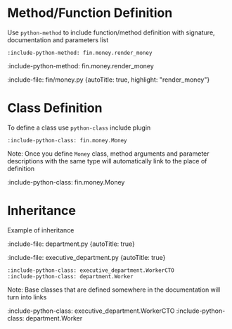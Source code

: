 # Method/Function Definition

Use `python-method` to include function/method definition with signature, documentation and parameters list

    :include-python-method: fin.money.render_money

:include-python-method: fin.money.render_money

:include-file: fin/money.py {autoTitle: true, highlight: "render_money"}

# Class Definition

To define a class use `python-class` include plugin

    :include-python-class: fin.money.Money 

Note: Once you define `Money` class, method arguments and parameter descriptions with the same type will automatically link to the place of definition

:include-python-class: fin.money.Money

# Inheritance

Example of inheritance

:include-file: department.py {autoTitle: true}

:include-file: executive_department.py {autoTitle: true}

    :include-python-class: executive_department.WorkerCTO
    :include-python-class: department.Worker

Note: Base classes that are defined somewhere in the documentation will turn into links

:include-python-class: executive_department.WorkerCTO
:include-python-class: department.Worker 
